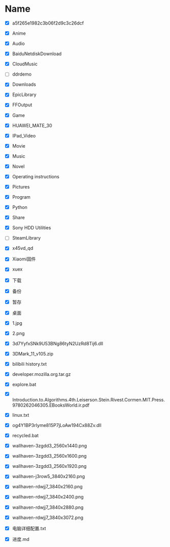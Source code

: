 # Name
- [x] a5f265e1982c3b06f2d9c3c26dcf
- [x] Anime
- [x] Audio
- [x] BaiduNetdiskDownload
- [x] CloudMusic
- [ ] ddrdemo
- [x] Downloads
- [x] EpicLibrary
- [x] FFOutput
- [x] Game
- [x] HUAWEI_MATE_30
- [x] IPad_Video
- [x] Movie
- [x] Music
- [x] Novel
- [x] Operating instructions
- [x] Pictures
- [x] Program
- [x] Python
- [x] Share
- [x] Sony HDD Utilities
- [ ] SteamLibrary
- [x] x45vd_qd
- [x] Xiaomi固件
- [x] xuex
- [x] 下载
- [x] 备份
- [x] 暂存
- [x] 桌面
- [x] 1.jpg
- [x] 2.png
- [x] 3d7YyfxSNk9U53BNg86tyN2UzRd8Tij6.dll
- [x] 3DMark_11_v105.zip
- [x] bilibili history.txt
- [x] developer.mozilla.org.tar.gz
- [x] explore.bat
- [x] Introduction.to.Algorithms.4th.Leiserson.Stein.Rivest.Cormen.MIT.Press.9780262046305.EBooksWorld.ir.pdf
- [x] linux.txt
- [x] og4Y1BP3rIyme815P7jLoAw194Cx88Zv.dll
- [x] recycled.bat
- [x] wallhaven-3zgdd3_2560x1440.png
- [x] wallhaven-3zgdd3_2560x1600.png
- [x] wallhaven-3zgdd3_2560x1920.png
- [x] wallhaven-j3row5_3840x2160.png
- [x] wallhaven-rdwjj7_3840x2160.png
- [x] wallhaven-rdwjj7_3840x2400.png
- [x] wallhaven-rdwjj7_3840x2880.png
- [x] wallhaven-rdwjj7_3840x3072.png
- [x] 电脑详细配置.txt
- [x] 进度.md


